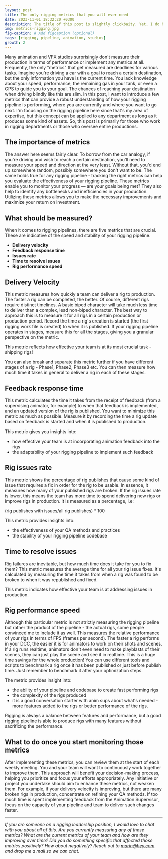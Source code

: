 ```yaml
---
layout: post
title: The only rigging metrics that you will ever need
date: 2023-11-01 18:32:20 +0300
description: The title of this post is slightly clickbaity. Yet, I do believe these are the only metrics that matter for your rigging pipeline. 
img: metrics-rigging.jpg
fig-caption: # Add figcaption (optional)
tags: [rigging, pipeline, animation, studios]
growth: 2
---
```


Many animation and VFX studios surprisingly don't measure their production in terms of performance or implement any metrics at all. Frequently, the only "metrics" that get measured are deadlines for various tasks. Imagine you're driving a car with a goal to reach a certain destination, but the only information you have is the current time. You lack knowledge about your speed, performance, the remaining gas in your tank, or even a GPS to guide you to your goal. The chances of reaching your destination when driving blindly like this are slim. In this post, I want to introduce a few metrics that can provide a robust understanding of how your rigging pipeline is performing, where you are currently and where you want to go next. I'm focusing on the rigging pipeline here since that's my area of expertise, but this concept can be applied to any department as long as it produces some kind of assets. So, this post is primarily for those who work in rigging departments or those who oversee entire productions. 


## The importance of metrics

The answer here seems fairly clear. To borrow from the car analogy, if you're driving and wish to reach a certain destination, you'll need to measure your speed and direction at the very least. Without that, you'd end up somewhere random, possibly somewhere you don't want to be. The same holds true for any rigging pipeline - tracking the right metrics can help you evaluate the effectiveness of your rigging pipeline. These metrics enable you to monitor your progress — are your goals being met? They also help to identify any bottlenecks and inefficiencies in your production. Utilizing these metrics allows you to make the necessary improvements and maximize your return on investment.

## What should be measured?  

When it comes to rigging pipelines, there are five metrics that are crucial. These are indicative of the speed and stability of your rigging pipeline.

- **Delivery velocity** 
- **Feedback response time**
- **Issues rate** 
- **Time to resolve issues**
- **Rig performance speed**


## Delivery Velocity

This metric measures how quickly a team can deliver a rig to production. The faster a rig can be completed, the better. Of course, different rigs require distinct timelines. A basic biped character will take much less time to deliver than a complex, lead non-biped character. The best way to approach this is to measure it for all rigs in a certain production or production period. Record the time a rig's creation is started (the first rigging work file is created) to when it is published. If your rigging pipeline operates in stages, measure this for all the stages, giving you a granular perspective on the metric.

This metric reflects how effective your team is at its most crucial task - shipping rigs!

You can also break and separate this metric further if you have different stages of a rig - Phase1, Phase2, Phase3 etc. You can then measure how much time it takes in general to deliver a rig in each of these stages.


## Feedback response time 
This metric calculates the time it takes from the receipt of feedback (from a supervising animator, for example) to when that feedback is implemented, and an updated version of the rig is published. You want to minimize this metric as much as possible. Measure it by recording the time a rig update based on feedback is started and when it is published to production.

This metric gives you insights into:
- how effective your team is at incorporating animation feedback into the rigs
- the adaptability of your rigging pipeline to implement such feedback


## Rig issues rate 

This metric shows the percentage of rig publishes that cause some kind of issue that requires a fix in order for the rig to be usable. In essence, it measures how many of your published rigs are broken. If the rig issues rate is lower, this means the team has more time to spend delivering new rigs or improve rigs in production. It is measured as a percentage, i.e: 

(rig publishes with issues/all rig publishes) * 100

This metric provides insights into:
- the effectiveness of your QA methods and practices
- the stability of your rigging pipeline codebase

## Time to resolve issues

Rig failures are inevitable, but how much time does it take for you to fix them? This metric measures the average time for all your rig issue fixes. It's calculated by measuring the time it takes from when a rig was found to be broken to when it was republished and fixed.

This metric indicates how effective your team is at addressing issues in production.

## Rig performance speed

Although this particular metric is not strictly measuring the rigging pipeline but rather the product of the pipeline - the actual rigs, some people convinced me to include it as well. This measures the relative performance of your rigs in terms of FPS (frames per second). The faster a rig performs in your DCC, the easier it is for animators to work on their shots and scenes. If a rig runs realtime, animators don't even need to make playblasts of their scenes, they can just play the scene and see it in realtime. This is a huge time savings for the whole production! You can use different tools and scripts to benchmark a rig once it has been published or just before publish time. Just remember to benchmark it after your optimization steps.  

The metric provides insight into: 
- the ability of your pipeline and codebase to create fast performing rigs
- the complexity of the rigs produced
- it is a good conversation starter with anim sups about what's needed - more features added to the rigs or better performance of the rigs. 

Rigging is always a balance between features and performance, but a good rigging pipeline is able to produce rigs with many features without sacrificing the performance. 

## What to do once you start monitoring those metrics

After implementing these metrics, you can review them at the start of each weekly meeting. You and your team will want to continuously work together to improve them. This approach will benefit your decision-making process, helping you prioritize and focus your efforts appropriately. Any initiative or project you undertake should aim to enhance these metrics, not weaken them. For example, if your delivery velocity is improving, but there are many broken rigs in production, concentrate on refining your QA methods. If too much time is spent implementing feedback from the Animation Supervisor, focus on the capacity of your pipeline and team to deliver such changes faster.


---
*If you are someone on a rigging leadership position, I would love to chat with you about all of this. Are you currently measuring any of these metrics? What are the current metrics of your team and how are they improving over time? Did you do something specific that affected those metrics positively? How about negatively? Reach out to marin@hey.com and drop me a mail so we can chat.* 